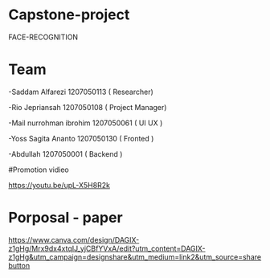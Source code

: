# Capstone-project
FACE-RECOGNITION

# Team
-Saddam Alfarezi 1207050113 ( Researcher)

-Rio Jepriansah 1207050108 ( Project Manager)

-Mail nurrohman ibrohim 1207050061 ( UI UX )

-Yoss Sagita Ananto 1207050130 ( Fronted )

-Abdullah 1207050001 ( Backend ) 

#Promotion vidieo

https://youtu.be/upL-X5H8R2k

# Porposal - paper
 https://www.canva.com/design/DAGIX-z1gHg/Mrx9dx4xtqIJ_yjCBfYVxA/edit?utm_content=DAGIX-z1gHg&utm_campaign=designshare&utm_medium=link2&utm_source=sharebutton
